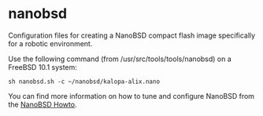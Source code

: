 # nanobsd
Configuration files for creating a NanoBSD compact flash image
specifically for a robotic environment.

Use the following command (from /usr/src/tools/tools/nanobsd) on a
FreeBSD 10.1 system:

    sh nanobsd.sh -c ~/nanobsd/kalopa-alix.nano

You can find more information on how to tune and configure NanoBSD
from the [NanoBSD Howto](https://www.freebsd.org/doc/en/articles/nanobsd/howto.html "NanoBSD Howto from the FreeBSD Manual").
